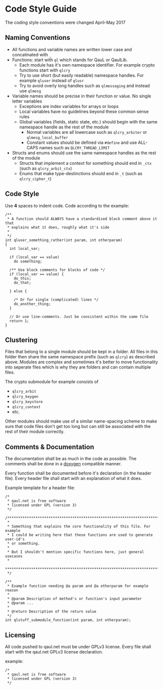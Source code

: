 Code Style Guide
================

The coding style conventions were changed April-May 2017 

Naming Conventions
------------------

* All functions and variable names are written lower case and concatinated with `_`
* Functions: start with `ql` which stands for QauL or QaulLib.
  * Each module has it's own namespace identifier. For example crypto functions start with `qlcry`
  * Try to use short (but easily readable) namespace handles. For example `qluser` instead of `qlusr`
  * Try to avoid overly long handles such as `qlmessaging` and instead use `qlmesg`
* Variable names should be precise in their function or value. No single letter variables
  * Exceptions are index variables for arrays or loops
  * Local variables have no guidelines beyond these common sense rules
  * Global variables (fields, static state, etc.) should begin with the same namespace handle as the rest of the module
    * Normal variables are all lowercase such as `qlcry_arbiter` or `qlmesg_local_buffer`
    * Constant values should be defined via `#define` and use ALL-CAPS names such as `QLCRY_THREAD_LIMIT`
* Structs and enums should use the same namespace handles as the rest of the module
  * Structs that implement a context for something should end in `_ctx` (such as `qlcry_arbit_ctx`)
  * Enums that make type-destinctions should end in `_t` (such as `qlcry_cipher_t`)

Code Style
----------

Use **4** spaces to indent code.
Code according to the example:

```
/**
 * A function should ALWAYS have a standardised block comment above it that
 * explains what it does, roughly what it's side 
 *
 */
int qluser_something_rather(int param, int otherparam)
{
  int local_var;

  if (local_var == value)
    do something;

  /** Use block comments for blocks of code */
  if (local_var == value) {
    do_this;
    do_that;

  } else {

    /* Or for single (complicated) lines */
    do_another_thing;
  }

  // Or use line-comments. Just be consistent within the same file
  return 1;
}
```


Clustering
----------

Files that belong to a single module should be kept in a folder. All files in this
folder then share the same namespace prefix (such as `qlcry`) as described above.
Modules are complex and sometimes it's better to move functionality into seperate files
which is why they are folders and can contain multiple files.

The crypto submodule for example consists of

 * `qlcry_arbit`
 * `qlcry_keygen`
 * `qlcry_keystore`
 * `qlcry_context`
 * etc.

Other modules should make use of a similar name-spacing scheme to make sure that code files
don't get too long but can still be associated with the rest of their module correctly.


Comments & Documentation
------------------------

The documentation shall be as much in the code as possible. The comments shall
be done in a [doxygen](https://en.wikipedia.org/wiki/Doxygen) compatible manner.

Every function shall be documented before it's declaration (in the header file).
Every header file shall start with an explanation of what it does.

Example template for a header file:

```
/*
 * qaul.net is free software
 * licensed under GPL (version 3)
 */

/*********************************************************************************
 *
 * Something that explains the core functionality of this file. For example
 * I could be writing here that these functions are used to generate user-id's
 * or something.
 *
 * But I shouldn't mention specific functions here, just general usecases
 *
 *********************************************************************************
 */

/**
 * Example function needing @a param and @a otherparam for example reason
 *
 * @param Description of method's or function's input parameter
 * @param ...
 *
 * @return Description of the return value
 */
int qlstuff_submodule_function(int param, int otherparam);
```


Licensing
---------

All code pushed to qaul.net must be under GPLv3 license.
Every file shall start with the qaul.net GPLv3 license declaration.

example:

```
/*
 * qaul.net is free software
 * licensed under GPL (version 3)
 */
```
